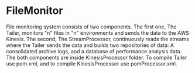 # FileMonitor
File monitoring system consists of two components. The first one, The Tailer, monitors "n" files in "n" environments and sends the data to the AWS Kinesis. The second, The StreamProcessor, continuously reads the streams where the Tailer sends the data and builds two repositories of data: A consolidated archive logs, and a database of performance analysis data. The both components are inside KinesisProcessor folder. To compile Tailer use pom.xml, and to compile KinesisProcessor use pomProcessor.xml.
